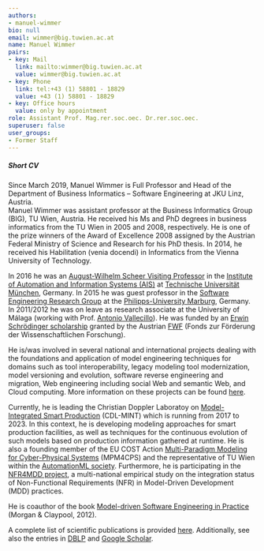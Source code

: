 ```yaml
---
authors:
- manuel-wimmer
bio: null
email: wimmer@big.tuwien.ac.at
name: Manuel Wimmer
pairs:
- key: Mail
  link: mailto:wimmer@big.tuwien.ac.at
  value: wimmer@big.tuwien.ac.at
- key: Phone
  link: tel:+43 (1) 58801 - 18829
  value: +43 (1) 58801 - 18829
- key: Office hours
  value: only by appointment
role: Assistant Prof. Mag.rer.soc.oec. Dr.rer.soc.oec.
superuser: false
user_groups:
- Former Staff
---
```


##### Short CV

Since March 2019, Manuel Wimmer is Full Professor and Head of the Department of Business Informatics – Software Engineering at JKU Linz, Austria.  
 Manuel Wimmer was assistant professor at the Business Informatics Group (BIG), TU Wien, Austria. He received his Ms and PhD degrees in business informatics from the TU Wien in 2005 and 2008, respectively. He is one of the prize winners of the Award of Excellence 2008 assigned by the Austrian Federal Ministry of Science and Research for his PhD thesis. In 2014, he received his Habilitation (venia docendi) in Informatics from the Vienna University of Technology.

In 2016 he was an [August-Wilhelm Scheer Visiting Professor](http://www.tum-ias.de/people/members/tum-august-wilhelm-scheer-visiting-professors.html) in the [Institute of Automation and Information Systems (AIS)](https://www.ais.mw.tum.de/en/homepage/) at [Technische Universität München](https://www.tum.de), Germany. In 2015 he was guest professor in the [Software Engineering Research Group](https://www.uni-marburg.de/fb12/swt) at the [Philipps-University Marburg](http://www.uni-marburg.de), Germany. In 2011/2012 he was on leave as research associate at the University of Málaga (working with Prof. [Antonio Vallecillo](http://www.lcc.uma.es/%7Eav/)). He was funded by an [Erwin Schrödinger scholarship](http://www.schroedinger-portal.at/) granted by the Austrian [FWF](http://www.fwf.ac.at/) (Fonds zur Förderung der Wissenschaftlichen Forschung).

He is/was involved in several national and international projects dealing with the foundations and application of model engineering techniques for domains such as tool interoperability, legacy modeling tool modernization, model versioning and evolution, software reverse engineering and migration, Web engineering including social Web and semantic Web, and Cloud computing. More information on these projects can be found [here](https://www.big.tuwien.ac.at/staff/mwimmer?area=projects).

Currently, he is leading the Christian Doppler Laboratoy on [Model-Integrated Smart Production](https://cdl-mint.big.tuwien.ac.at/) (CDL-MINT) which is running from 2017 to 2023. In this context, he is developing modeling approaches for smart production facilities, as well as techniques for the continuous evolution of such models based on production information gathered at runtime. He is also a founding member of the EU COST Action [Multi-Paradigm Modeling for Cyber-Physical Systems](http://www.cost.eu/COST_Actions/ict/Actions/IC1404) (MPM4CPS) and the representative of TU Wien within the [AutomationML society](https://www.automationml.org). Furthermore, he is participating in the [NFR4MDD project](http://www.essi.upc.edu/%7Egessi/NFR4MDD), a multi-national empirical study on the integration status of Non-Functional Requirements (NFR) in Model-Driven Development (MDD) practices.

He is coauthor of the book [Model-driven Software Engineering in Practice](http://ww.mdse-book.com) (Morgan &amp; Claypool, 2012).

A complete list of scientific publications is provided [here](https://www.big.tuwien.ac.at/publications?utf8=%E2%9C%93&amp;searchType=full&amp;search=Wimmer&amp;year=all&amp;commit=Search). Additionally, see also the entries in [DBLP](http://www.informatik.uni-trier.de/%7Eley/pers/hd/w/Wimmer:Manuel) and [Google Scholar](http://scholar.google.com/citations?user=YZDY1psAAAAJ).
